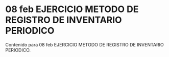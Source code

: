 # 08 feb  EJERCICIO METODO DE REGISTRO DE INVENTARIO PERIODICO

Contenido para 08 feb  EJERCICIO METODO DE REGISTRO DE INVENTARIO PERIODICO.